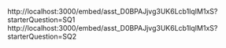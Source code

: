 http://localhost:3000/embed/asst_D0BPAJjvg3UK6Lcb1lqIM1xS?starterQuestion=SQ1
http://localhost:3000/embed/asst_D0BPAJjvg3UK6Lcb1lqIM1xS?starterQuestion=SQ2
